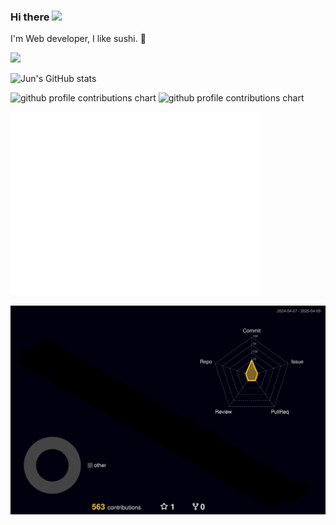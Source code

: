 ### Hi there <img src="https://media.giphy.com/media/hvRJCLFzcasrR4ia7z/giphy.gif" width="25">

I'm Web developer, I like sushi. :sushi:

![](https://komarev.com/ghpvc/?username=RairuDev)

<!--
![Anurag's GitHub stats](https://github-readme-stats.vercel.app/api?username=RairuDev&show_icons=true&theme=dracula)
-->

<!-- [![](https://raw.githubusercontent.com/RairuDev/RairuDev/main/profile-summary-card-profile-metrics-output/nord_bright/0-profile-details.svg)](https://github.com/vn7n24fzkq/github-profile-summary-cards)
[![](https://raw.githubusercontent.com/RairuDev/RairuDev/main/profile-summary-card-profile-metrics-output/nord_bright/1-repos-per-language.svg)](https://github.com/vn7n24fzkq/github-profile-summary-cards)
[![](https://raw.githubusercontent.com/RairuDev/RairuDev/main/profile-summary-card-profile-metrics-output/nord_bright/2-most-commit-language.svg)](https://github.com/vn7n24fzkq/github-profile-summary-cards)
[![](https://raw.githubusercontent.com/RairuDev/RairuDev/main/profile-summary-card-profile-metrics-output/nord_bright/3-stats.svg)](https://github.com/vn7n24fzkq/github-profile-summary-cards)
![](https://raw.githubusercontent.com/RairuDev/RairuDev/main/profile-summary-card-profile-metrics-output/nord_bright/4-productive-time.svg) -->
<!--Github Stats-->
<!-- :trophy: Github Stats -->
![Jun's GitHub stats](https://bad-apple-github-readme.vercel.app/api?show_bg=1&username=RairuDev)

<!--Github trophy-->
<!-- [![trophy](https://github-profile-trophy.vercel.app/?username=RairuDev)](https://github.com/RairuDev/github-profile-trophy) -->

<!-- <img src="https://github-readme-stats.vercel.app/api/top-langs?username=RairuDev&show_icons=true&locale=en&layout=compact&theme=chartreuse-dark" alt="ovi" /></p>

<img src="https://github-readme-stats.vercel.app/api?username=RairuDev&show_icons=true&locale=en&theme=chartreuse-dark" alt="ovi" width="410" /></p>


<img src="https://github-profile-trophy.vercel.app/?username=RairuDev&theme=juicyfresh&no-bg=true" /> -->


<p align="left">
  <picture>
    <source media="(prefers-color-scheme: dark)" srcset="profile-metrics-output/metrics.base.svg" width="400" />
    <source media="(prefers-color-scheme: light)" srcset="profile-metrics-output/metrics.base.svg" width="400" />
    <img alt="github profile contributions chart" src="https://raw.githubusercontent.com/RairuDev/RairuDev/profile-metrics-output-3d-contrib/day.svg" />
  </picture>
  <picture>
   	<source media="(prefers-color-scheme: dark)" srcset="profile-metrics-output/details.svg" width="400" />
    <source media="(prefers-color-scheme: light)" srcset="profile-metrics-output/details.svg" width="400" />
    <img alt="github profile contributions chart" src="https://raw.githubusercontent.com/RairuDev/RairuDev/profile-metrics-output-3d-contrib/day.svg" />
  </picture>
</p>

<p align="left" >
	<picture>
    <source media="(prefers-color-scheme: dark)" srcset="profile-metrics-output/metrics.plugin.habits.svg" width="400" />
    <source media="(prefers-color-scheme: light)" srcset="profile-metrics-output/metrics.plugin.habits.svg" width="400" />
    <img alt="github profile contributions chart" src="profile-metrics-output/metrics.plugin.habits.svg" width="400" />
	</picture>
</p>

<p align="left" >
  <picture>
    <source media="(prefers-color-scheme: dark)" srcset="profile-3d-contrib/profile-night-rainbow.svg" width="700" />
    <source media="(prefers-color-scheme: light)" srcset="profile-3d-contrib/profile-night-rainbow.svg" width="700" />
    <img alt="github profile contributions chart" src="profile-3d-contrib/profile-night-rainbow.svg" width="700" />
  </picture>
</p>

